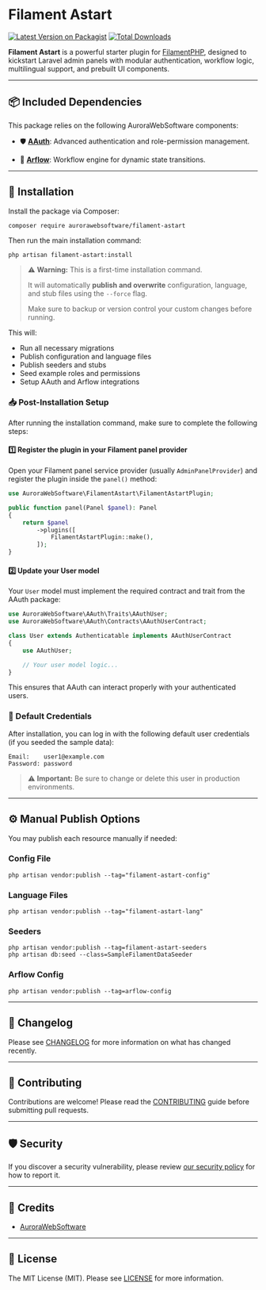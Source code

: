 # Filament Astart

[![Latest Version on Packagist](https://img.shields.io/packagist/v/aurorawebsoftware/filament-astart.svg?style=flat-square)](https://packagist.org/packages/aurorawebsoftware/filament-astart)
[![Total Downloads](https://img.shields.io/packagist/dt/aurorawebsoftware/filament-astart.svg?style=flat-square)](https://packagist.org/packages/aurorawebsoftware/filament-astart)

**Filament Astart** is a powerful starter plugin for [FilamentPHP](https://filamentphp.com/), designed to kickstart
Laravel admin panels with modular authentication, workflow logic, multilingual support, and prebuilt UI components.

---

## 📦 Included Dependencies

This package relies on the following AuroraWebSoftware components:

- 🛡️ [**AAuth**](https://github.com/AuroraWebSoftware/AAuth): Advanced authentication and role-permission management.


- 🔄 [**Arflow**](https://github.com/AuroraWebSoftware/Arflow): Workflow engine for dynamic state transitions.

---

## 🚀 Installation

Install the package via Composer:

```
composer require aurorawebsoftware/filament-astart
```

Then run the main installation command:

```
php artisan filament-astart:install
```

> ⚠️ **Warning:** This is a first-time installation command.
>
> It will automatically **publish and overwrite** configuration, language, and stub files using the `--force` flag.
>
> Make sure to backup or version control your custom changes before running.


This will:

- Run all necessary migrations
- Publish configuration and language files
- Publish seeders and stubs
- Seed example roles and permissions
- Setup AAuth and Arflow integrations

### 📥 Post-Installation Setup

After running the installation command, make sure to complete the following steps:

#### 1️⃣ Register the plugin in your Filament panel provider

Open your Filament panel service provider (usually `AdminPanelProvider`) and register the plugin inside the `panel()`
method:

```php
use AuroraWebSoftware\FilamentAstart\FilamentAstartPlugin;

public function panel(Panel $panel): Panel
{
    return $panel
        ->plugins([
            FilamentAstartPlugin::make(),
        ]);
}
```

#### 2️⃣ Update your User model

Your `User` model must implement the required contract and trait from the AAuth package:

```php
use AuroraWebSoftware\AAuth\Traits\AAuthUser;
use AuroraWebSoftware\AAuth\Contracts\AAuthUserContract;

class User extends Authenticatable implements AAuthUserContract
{
    use AAuthUser;

    // Your user model logic...
}
```

This ensures that AAuth can interact properly with your authenticated users.

### 🔐 Default Credentials

After installation, you can log in with the following default user credentials (if you seeded the sample data):

```text
Email:    user1@example.com
Password: password
```

> ⚠️ **Important:** Be sure to change or delete this user in production environments.


---

## ⚙️ Manual Publish Options

You may publish each resource manually if needed:

### Config File

```
php artisan vendor:publish --tag="filament-astart-config"
```

### Language Files

```
php artisan vendor:publish --tag="filament-astart-lang"
```

### Seeders

```
php artisan vendor:publish --tag=filament-astart-seeders
php artisan db:seed --class=SampleFilamentDataSeeder
```

### Arflow Config

```
php artisan vendor:publish --tag=arflow-config
```

---

## 📘 Changelog

Please see [CHANGELOG](CHANGELOG.md) for more information on what has changed recently.

---

## 🤝 Contributing

Contributions are welcome! Please read the [CONTRIBUTING](.github/CONTRIBUTING.md) guide before submitting pull
requests.

---

## 🛡️ Security

If you discover a security vulnerability, please review [our security policy](../../security/policy) for how to report
it.

---

## 🙌 Credits

- [AuroraWebSoftware](https://github.com/AuroraWebSoftware)

---

## 📄 License

The MIT License (MIT). Please see [LICENSE](LICENSE.md) for more information.
